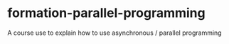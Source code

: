 # formation-parallel-programming
A course use to explain how to use asynchronous / parallel programming
